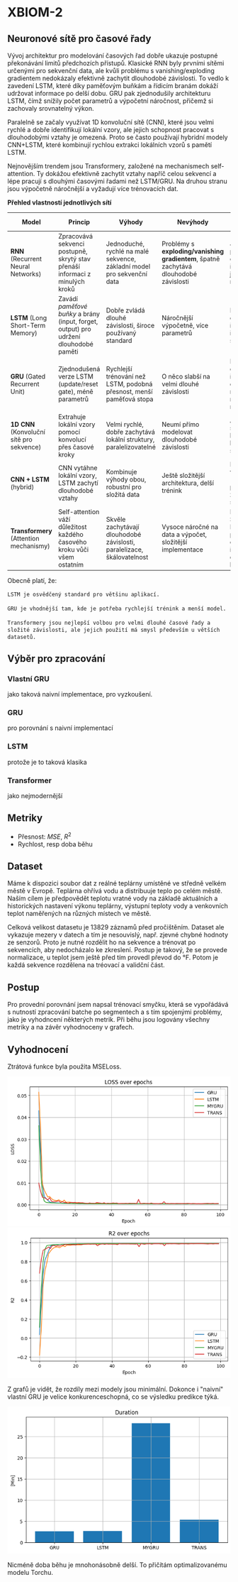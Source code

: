# XBIOM-2

## Neuronové sítě pro časové řady

Vývoj architektur pro modelování časových řad dobře ukazuje postupné překonávání limitů předchozích přístupů. Klasické RNN byly prvními sítěmi určenými pro sekvenční data, ale kvůli problému s vanishing/exploding gradientem nedokázaly efektivně zachytit dlouhodobé závislosti. To vedlo k zavedení LSTM, které díky paměťovým buňkám a řídicím branám dokáží udržovat informace po delší dobu. GRU pak zjednodušily architekturu LSTM, čímž snížily počet parametrů a výpočetní náročnost, přičemž si zachovaly srovnatelný výkon.

Paralelně se začaly využívat 1D konvoluční sítě (CNN), které jsou velmi rychlé a dobře identifikují lokální vzory, ale jejich schopnost pracovat s dlouhodobými vztahy je omezená. Proto se často používají hybridní modely CNN+LSTM, které kombinují rychlou extrakci lokálních vzorů s pamětí LSTM.

Nejnovějším trendem jsou Transformery, založené na mechanismech self-attention. Ty dokážou efektivně zachytit vztahy napříč celou sekvencí a lépe pracují s dlouhými časovými řadami než LSTM/GRU. Na druhou stranu jsou výpočetně náročnější a vyžadují více trénovacích dat.

**Přehled vlastností jednotlivých sítí**

| Model                                     | Princip                                                                               | Výhody                                                                 | Nevýhody                                                                              | Typické použití                                                  |
| ----------------------------------------- | ------------------------------------------------------------------------------------- | ---------------------------------------------------------------------- | ------------------------------------------------------------------------------------- | ---------------------------------------------------------------- |
| **RNN** (Recurrent Neural Networks)       | Zpracovává sekvenci postupně, skrytý stav přenáší informaci z minulých kroků          | Jednoduché, rychlé na malé sekvence, základní model pro sekvenční data | Problémy s **exploding/vanishing gradientem**, špatně zachytává dlouhodobé závislosti | Jednoduché predikce časových řad, jazykové modely                |
| **LSTM** (Long Short-Term Memory)         | Zavádí *paměťové buňky* a brány (input, forget, output) pro udržení dlouhodobé paměti | Dobře zvládá dlouhé závislosti, široce používaný standard              | Náročnější výpočetně, více parametrů                                                  | Predikce časových řad, NLP, řeč, bio signály                     |
| **GRU** (Gated Recurrent Unit)            | Zjednodušená verze LSTM (update/reset gate), méně parametrů                           | Rychlejší trénování než LSTM, podobná přesnost, menší paměťová stopa   | O něco slabší na velmi dlouhé závislosti                                              | Predikce časových řad, kde je důležitá rychlost a menší model    |
| **1D CNN** (Konvoluční sítě pro sekvence) | Extrahuje lokální vzory pomocí konvolucí přes časové kroky                            | Velmi rychlé, dobře zachytává lokální struktury, paralelizovatelné     | Neumí přímo modelovat dlouhodobé závislosti                                           | Analýza signálů, klasifikace krátkých sekvencí                   |
| **CNN + LSTM** (hybrid)                   | CNN vytáhne lokální vzory, LSTM zachytí dlouhodobé vztahy                             | Kombinuje výhody obou, robustní pro složitá data                       | Ještě složitější architektura, delší trénink                                          | Predikce s více měřítky (např. počasí, zdravotní signály)        |
| **Transformery** (Attention mechanismy)   | Self-attention váží důležitost každého časového kroku vůči všem ostatním              | Skvěle zachytávají dlouhodobé závislosti, paralelizace, škálovatelnost | Vysoce náročné na data a výpočet, složitější implementace                             | Moderní SOTA pro NLP, predikce časových řad s dlouhým horizontem |

Obecně platí, že:

    LSTM je osvědčený standard pro většinu aplikací.

    GRU je vhodnější tam, kde je potřeba rychlejší trénink a menší model.

    Transformery jsou nejlepší volbou pro velmi dlouhé časové řady a složité závislosti, ale jejich použití má smysl především u větších datasetů.

## Výběr pro zpracování
### Vlastní GRU
jako taková naivní implementace, pro vyzkoušení.

### GRU
 pro porovnání s naivní implementací

### LSTM
 protože je to taková klasika

### Transformer
 jako nejmodernější

## Metriky
- Přesnost: $MSE$, $R^2$
- Rychlost, resp doba běhu

## Dataset
Máme k dispozici soubor dat z reálné teplárny umístěné ve středně velkém městě v Evropě. Teplárna ohřívá vodu a distribuuje teplo po celém městě. Naším cílem je předpovědět teplotu vratné vody na základě aktuálních a historických nastavení výkonu teplárny, výstupní teploty vody a venkovních teplot naměřených na různých místech ve městě.

Celková velikost datasetu je 13829 záznamů před pročištěním. Dataset ale vykazuje mezery v datech a tím je nesouvislý, např. zjevné chybné hodnoty ze senzorů. Proto je nutné rozdělit ho na sekvence a trénovat po sekvencích, aby nedocházalo ke zkreslení. Postup je takový, že se provede normalizace, u teplot jsem ještě před tím provedl převod do °F. Potom je každá sekvence rozdělena na tréovací a validční část.

## Postup
Pro provední porovnání jsem napsal trénovací smyčku, která se vypořádává s nutností zpracování batche po segmentech a s tím spojenými problémy, jako je vyhodncení některých metrik.
Při běhu jsou logovány všechny metriky a na závěr vyhodnoceny v grafech.

## Vyhodnocení
Ztrátová funkce byla použita MSELoss.

![alt text](image.png)
![alt text](image-1.png)

Z grafů je vidět, že rozdíly mezi modely jsou minimální. Dokonce i "naivní" vlastní GRU je velice konkurenceschopná, co se výsledku predikce týká.

![alt text](image-2.png)

Nicméně doba běhu je mnohonásobně delší. To přičítám optimalizovanému modelu Torchu.
